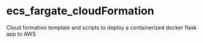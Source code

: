 # ecs_fargate_cloudFormation
Cloud formation template and scripts to deploy a containerized docker flask app to AWS

